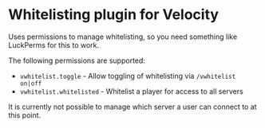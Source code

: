 # Whitelisting plugin for Velocity

Uses permissions to manage whitelisting, so you need something like LuckPerms for this to work.

The following permissions are supported: 
 * `vwhitelist.toggle` - Allow toggling of whitelisting via `/vwhitelist on|off`
 * `vwhitelist.whitelisted` - Whitelist a player for access to all servers

It is currently not possible to manage which server a user can connect to at this point.
